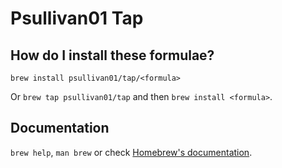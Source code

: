 # Psullivan01 Tap

## How do I install these formulae?

`brew install psullivan01/tap/<formula>`

Or `brew tap psullivan01/tap` and then `brew install <formula>`.

## Documentation

`brew help`, `man brew` or check [Homebrew's documentation](https://docs.brew.sh).
